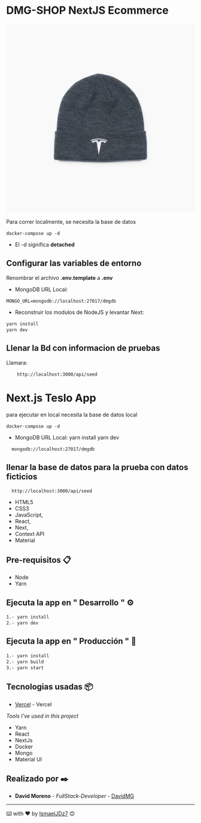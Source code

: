 # DMG-SHOP NextJS Ecommerce

![Captura de la app](public/products/1623735-00-A_0_2000.jpg)

Para correr localmente, se necesita la base de datos

```
docker-compose up -d
```

- El -d significa **detached**

## Configurar las variables de entorno

Renombrar el archivo **.env.template** a **.env**

- MongoDB URL Local:

```
MONGO_URL=mongodb://localhost:27017/dmgdb
```

- Reconstruir los modulos de NodeJS y levantar Next:

```
yarn install
yarn dev
```

## Llenar la Bd con informacion de pruebas

Llamara:

```
    http://localhost:3000/api/seed
```

# Next.js Teslo App

para ejecutar en local necesita la base de datos local

```
docker-compose up -d
```

- MongoDB URL Local:
  yarn install
  yarn dev

```
  mongodb://localhost:27017/dmgdb
```

## llenar la base de datos para la prueba con datos ficticios

```
  http://localhost:3000/api/seed
```

- HTML5
- CSS3
- JavaScript,
- React,
- Next,
- Context API
- Material

## Pre-requisitos 📋

- Node
- Yarn

## Ejecuta la app en " Desarrollo " ⚙️

```
1.- yarn install
2.- yarn dev
```

## Ejecuta la app en " Producción " 🚀

```
1.- yarn install
2.- yarn build
3.- yarn start
```

## Tecnologias usadas 📦

- [Vercel](https://vercel.com/) - Vercel

_Tools I've used in this project_

- Yarn
- React
- NextJs
- Docker
- Mongo
- Material UI

## Realizado por ✒️

- **David Moreno** - _FullStack-Developer_ - [DavidMG](https://github.com/DavidMorenoGuirao)

---

⌨️ with ❤️ by [IsmaelJDz7](https://github.com/IsmaelJDz) 😊
